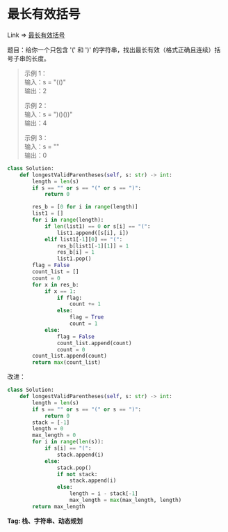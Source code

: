# 最长有效括号

Link => [最长有效括号](https://leetcode-cn.com/problems/longest-valid-parentheses/)

题目：给你一个只包含 '(' 和 ')' 的字符串，找出最长有效（格式正确且连续）括号子串的长度。

> 示例 1：<br />
> 输入：s = "(()"<br />
> 输出：2<br />
> 
> 示例 2：<br />
> 输入：s = ")()())"<br />
> 输出：4<br />
> 
> 示例 3：<br />
> 输入：s = ""<br />
> 输出：0<br />

```python
class Solution:
    def longestValidParentheses(self, s: str) -> int:
        length = len(s)
        if s == "" or s == "(" or s == ")":
            return 0

        res_b = [0 for i in range(length)]
        list1 = []
        for i in range(length):
            if len(list1) == 0 or s[i] == "(":
                list1.append([s[i], i])
            elif list1[-1][0] == "(":
                res_b[list1[-1][1]] = 1
                res_b[i] = 1
                list1.pop()
        flag = False
        count_list = []
        count = 0
        for x in res_b:
            if x == 1:
                if flag:
                    count += 1
                else:
                    flag = True
                    count = 1
            else:
                flag = False
                count_list.append(count)
                count = 0
        count_list.append(count)
        return max(count_list)
```
改进：
```python
class Solution:
    def longestValidParentheses(self, s: str) -> int:
        length = len(s)
        if s == "" or s == "(" or s == ")":
            return 0
        stack = [-1]
        length = 0
        max_length = 0
        for i in range(len(s)):
            if s[i] == "(":
                stack.append(i)
            else:
                stack.pop()
                if not stack:
                    stack.append(i)
                else:
                    length = i - stack[-1]
                    max_length = max(max_length, length)
        return max_length
```
**Tag: 栈、字符串、动态规划**
